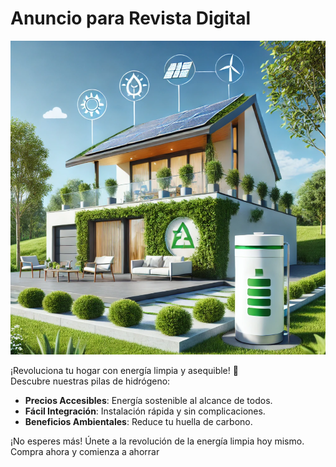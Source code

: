 # Anuncio para Revista Digital

![Digital Magazine Image](https://github.com/NickBoites/BEDU-IA-M1/blob/main/digital-magazine-image.png)

¡Revoluciona tu hogar con energía limpia y asequible! 🌟  
Descubre nuestras pilas de hidrógeno:  
- **Precios Accesibles**: Energía sostenible al alcance de todos.  
- **Fácil Integración**: Instalación rápida y sin complicaciones.  
- **Beneficios Ambientales**: Reduce tu huella de carbono.  

¡No esperes más! Únete a la revolución de la energía limpia hoy mismo.  
Compra ahora y comienza a ahorrar
